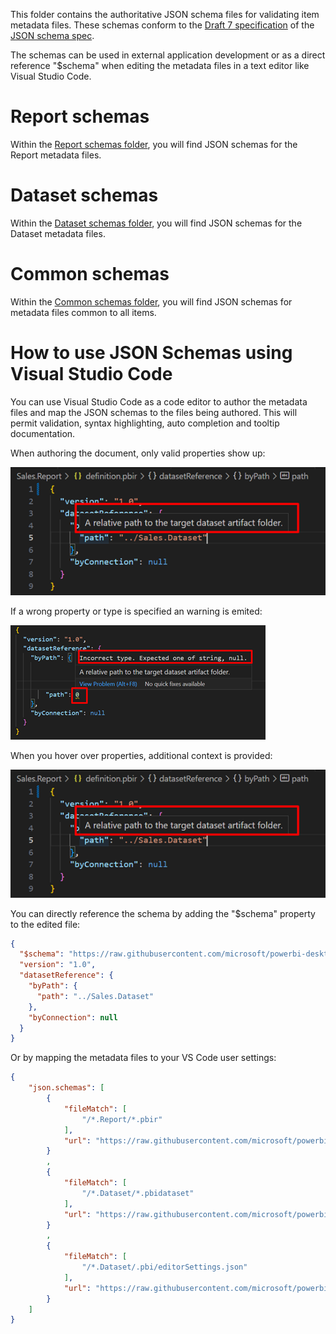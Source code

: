 This folder contains the authoritative JSON schema files for validating item metadata files. These schemas conform to the [Draft 7 specification](https://json-schema.org/specification-links.html#draft-7) of the [JSON schema spec](https://json-schema.org/specification.html).

The schemas can be used in external application development or as a direct reference "$schema" when editing the metadata files in a text editor like Visual Studio Code. 

# Report schemas

Within the [Report schemas folder](./report/README.md), you will find JSON schemas for the Report metadata files.

# Dataset schemas

Within the [Dataset schemas folder](./dataset/README.md), you will find JSON schemas for the Dataset metadata files.

# Common schemas

Within the [Common schemas folder](./common/README.md), you will find JSON schemas for metadata files common to all items.

# How to use JSON Schemas using Visual Studio Code

You can use Visual Studio Code as a code editor to author the metadata files and map the JSON schemas to the files being authored. This will permit validation, syntax highlighting, auto completion and tooltip documentation.

When authoring the document, only valid properties show up:

![Alt text](_images/vscode-schemas-context.png)

If a wrong property or type is specified an warning is emited:

![Alt text](_images/vscode-schemas-wrongproperty.png)

When you hover over properties, additional context is provided:

![Alt text](_images/vscode-schemas-context.png)

You can directly reference the schema by adding the "$schema" property to the edited file:

```json
{
  "$schema": "https://raw.githubusercontent.com/microsoft/powerbi-desktop-samples/main/item-schemas/report/definition.pbir-1.0.json",
  "version": "1.0",
  "datasetReference": {
    "byPath": {
      "path": "../Sales.Dataset"
    },
    "byConnection": null
  }
}

```

Or by mapping the metadata files to your VS Code user settings:

```json
{
    "json.schemas": [
        {
            "fileMatch": [
                "/*.Report/*.pbir"
            ],
            "url": "https://raw.githubusercontent.com/microsoft/powerbi-desktop-samples/main/item-schemas/report/definition.pbir-1.0.json"
        }
        ,
        {
            "fileMatch": [
                "/*.Dataset/*.pbidataset"
            ],
            "url": "https://raw.githubusercontent.com/microsoft/powerbi-desktop-samples/main/item-schemas/dataset/definition.pbidataset-1.0.json"
        }
        ,
        {
            "fileMatch": [
                "/*.Dataset/.pbi/editorSettings.json"
            ],
            "url": "https://raw.githubusercontent.com/microsoft/powerbi-desktop-samples/main/item-schemas/dataset/editorSettings-1.0.json"
        }
    ]
}

```